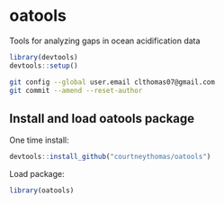 # oatools

Tools for analyzing gaps in ocean acidification data


```R
library(devtools)
devtools::setup()
```

```bash
git config --global user.email clthomas07@gmail.com
git commit --amend --reset-author
```

## Install and load oatools package

One time install:

```R
devtools::install_github("courtneythomas/oatools")
```

Load package:

```R
library(oatools)
```
